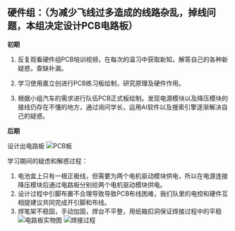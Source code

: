 ## 硬件组：（为减少飞线过多造成的线路杂乱，掉线问题，本组决定设计PCB电路板）  

**初期**

1. 反复观看硬件组PCB培训视频，在每次的温习中获取新知，解答自己的各种新疑惑，查缺补漏。

2. 学习使用嘉立创进行PCB练习板绘制，研究原理及硬件作用。

3. 根据小组汽车的需求进行队伍PCB正式板绘制。发现电源模块以及降压模块的接线仍存在不懂的地方，通过询问学长，运用AI软件以及搜索引擎逐渐解决自己的疑惑。

**后期**  

设计出电路板
![PCB板]("C:\Users\郭佳琦\Desktop\5c7b082ddaf25b665560cf5100673cab.png" "PCB板")

学习期间的疑虑和解惑过程：  
1. 电池盒上只有一根正极线，但需要为两个电机驱动模块供电，所以在电源连接降压模块后通过电路板分别给两个电机驱动模块供电。  
2. 设计过程中引脚布置不合理导致导致PCB布线困难，我们队里的电控和硬件互相提建议共同完成开引脚和布线。
3. 焊笔架不稳固，手动加固，焊台不平整，用纸箱扣洞保证焊接过程中的平稳
![电路板实物图]("C:\Users\郭佳琦\Desktop\IMG_20251024_145405.jpg" "电路板实物图")
![焊接过程]("C:\Users\郭佳琦\Desktop\IMG_20251024_145752.jpg" "焊接过程")
